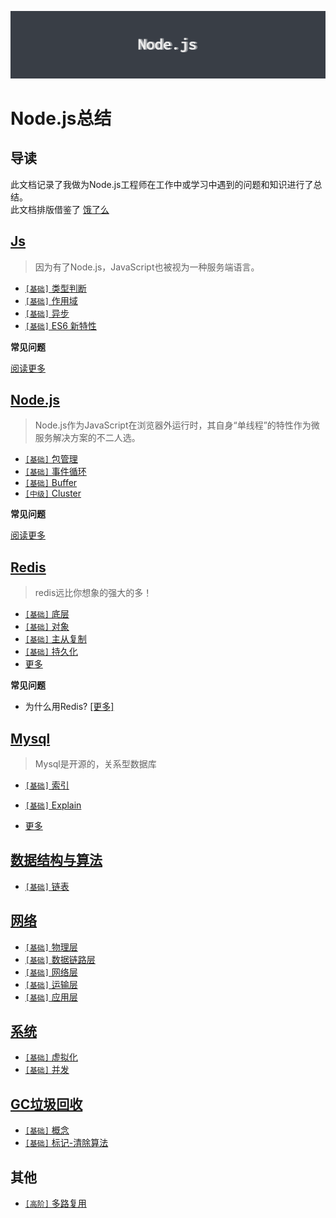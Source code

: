 ![background](./docs//assets/bg.png)

# Node.js总结

## 导读

此文档记录了我做为Node.js工程师在工作中或学习中遇到的问题和知识进行了总结。    
此文档排版借鉴了 [饿了么](https://github.com/ElemeFE/node-interview/tree/master/sections/zh-cn)

## [Js](../master/docs/sections/js/Js.md)

> 因为有了Node.js，JavaScript也被视为一种服务端语言。

* [`[基础]` 类型判断](../master/docs/sections/js/Js.md#类型判断)
* [`[基础]` 作用域](../master/docs/sections/js/Js.md#作用域)
* [`[基础]` 异步](../master/docs/sections/js/Js.md#异步)
* [`[基础]` ES6 新特性](../master/docs/sections/js/Js.md#ES6新特性)

**常见问题**


[阅读更多](../master/docs/sections/js/Js.md)


## [Node.js](../master/docs/sections/nodejs/Nodejs.md)

> Node.js作为JavaScript在浏览器外运行时，其自身“单线程”的特性作为微服务解决方案的不二人选。

* [`[基础]` 包管理](../master/docs/sections/nodejs/Nodejs.md#包管理)
* [`[基础]` 事件循环](../master/docs/sections/nodejs/Nodejs.md#事件循环)
* [`[基础]` Buffer](../master/docs/sections/nodejs/Nodejs.md#Buffer)
* [`[中级]` Cluster](../master/docs/sections/nodejs/Nodejs.md#Cluster)

**常见问题**


[阅读更多](../master/docs/sections/nodejs/Nodejs.md)


## [Redis](../master/docs/sections/redis/Redis.md)

> redis远比你想象的强大的多！

* [`[基础]` 底层](../master/docs/sections/redis/Redis.md#底层)
* [`[基础]` 对象](../master/docs/sections/redis/Redis.md#对象)
* [`[基础]` 主从复制](../master/docs/sections/redis/Redis.md#复制)
* [`[基础]` 持久化](../master/docs/sections/redis/Redis.md#持久化)
* [更多](../master/docs/sections/redis/Redis.md)

**常见问题**

* 为什么用Redis? [[更多]](../master/docs/sections/redis/Redis.md#Redis特性)


## [Mysql](../master/docs/sections/mysql/Mysql.md)

> Mysql是开源的，关系型数据库

* [`[基础]` 索引](../master/docs/sections/mysql/Mysql.md#索引)
* [`[基础]` Explain](../master/docs/sections/mysql/Mysql.md#Explain)



* [更多](../master/docs/sections/mysql/Mysql.md)



## [数据结构与算法](../master/docs/sections/dataStructure&algorithm/D&A.md)

* [`[基础]` 链表](../master/docs/sections/dataStructure&algorithm/d&a-list.md#链表)

## [网络](../master/docs/sections/net/Net.md)

* [`[基础]` 物理层](../master/docs/sections/net/net-物理层.md)
* [`[基础]` 数据链路层](../master/docs/sections/net/net-数据链路层.md)
* [`[基础]` 网络层](../master/docs/sections/net/net-网络层.md)
* [`[基础]` 运输层](../master/docs/sections/net/net-运输层.md)
* [`[基础]` 应用层](../master/docs/sections/net/net-应用层.md)

## [系统](../master/docs/sections/net/Net.md)

* [`[基础]` 虚拟化](../master/docs/sections/system/System.md)
* [`[基础]` 并发](../master/docs/sections/system/System.md)

## [GC垃圾回收](../master/docs/sections/net/GC.md)

* [`[基础]` 概念](../master/docs/sections/gc/Concept.md)
* [`[基础]` 标记-清除算法](../master/docs/sections/gc/Mark-Sweep.md)


## 其他

* [`[高阶]` 多路复用](../master/docs/sections/other/多路复用.md)
